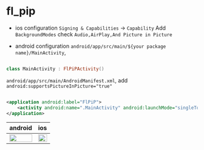 # fl_pip

- ios configuration
  `Signing & Capabilities` -> `Capability` Add `BackgroundModes` check `Audio,AirPlay,And Picture in Picture`

- android configuration
  `android/app/src/main/${your package name}/MainActivity`,

```kotlin

class MainActivity : FlPiPActivity()

```

`android/app/src/main/AndroidManifest.xml`, add ` android:supportsPictureInPicture="true"`

```xml

<application android:label="FlPiP">
    <activity android:name=".MainActivity" android:launchMode="singleTop" android:supportsPictureInPicture="true" />
</application>
```

| android | ios |
| --- |---|
| <img src="https://github.com/Wayaer/fl_pip/raw/main/example/assets/android.gif" width="100%"/> | <img src="https://github.com/Wayaer/fl_pip/raw/main/example/assets/ios.gif" width="100%"/> |
